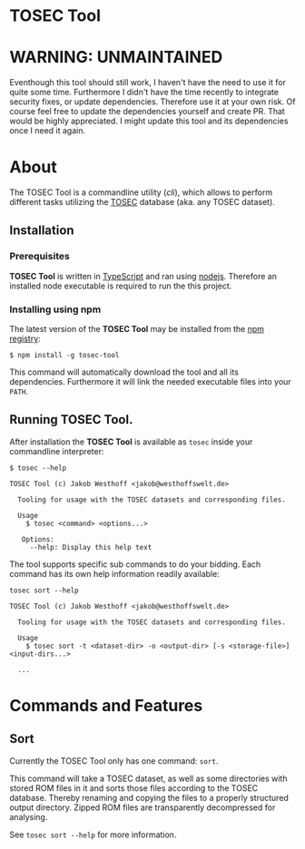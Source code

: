 # TOSEC Tool

# WARNING: UNMAINTAINED

Eventhough this tool should still work, I haven't have the need to use it for
quite some time. Furthermore I didn't have the time recently to integrate
security fixes, or update dependencies. Therefore use it at your own risk. Of
course feel free to update the dependencies yourself and create PR. That would
be highly appreciated. I might update this tool and its dependencies once
I need it again.

# About

The TOSEC Tool is a commandline utility (*cli*), which allows to perform
different tasks utilizing the [TOSEC]() database (aka. any TOSEC dataset).

## Installation

### Prerequisites

**TOSEC Tool** is written in [TypeScript]() and ran using [nodejs](). Therefore
an installed node executable is required to run the this project.

### Installing using npm

The latest version of the **TOSEC Tool** may be installed from the [npm
registry]():

```shell
$ npm install -g tosec-tool
```

This command will automatically download the tool and all its dependencies.
Furthermore it will link the needed executable files into your `PATH`.

## Running TOSEC Tool.

After installation the **TOSEC Tool** is available as `tosec` inside your
commandline interpreter:

```shell
$ tosec --help

TOSEC Tool (c) Jakob Westhoff <jakob@westhoffswelt.de>

  Tooling for usage with the TOSEC datasets and corresponding files.

  Usage
    $ tosec <command> <options...>

   Options:
     --help: Display this help text
```

The tool supports specific sub commands to do your bidding. Each command has
its own help information readily available: 

```shell
tosec sort --help

TOSEC Tool (c) Jakob Westhoff <jakob@westhoffswelt.de>

  Tooling for usage with the TOSEC datasets and corresponding files.

  Usage
    $ tosec sort -t <dataset-dir> -o <output-dir> [-s <storage-file>] <input-dirs...>

  ...
```

# Commands and Features

## Sort

Currently the TOSEC Tool only has one command: `sort`.

This command will take a TOSEC dataset, as well as some directories with stored
ROM files in it and sorts those files according to the TOSEC database. Thereby
renaming and copying the files to a properly structured output directory.
Zipped ROM files are transparently decompressed for analysing.

See `tosec sort --help` for more information.
